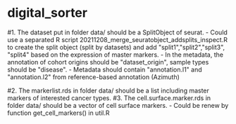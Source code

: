 # digital_sorter
#1. The dataset put in folder data/ should be a SplitObject of seurat.
    - Could use a separated R script 20211208_merge_seuratobject_addsplits_inspect.R to create the split object (split by datasets) 
      and add "split1","split2","split3", "split4" based on the expression of master markers.
    - In the metadata, the annotation of cohort origins should be "dataset_origin",
                       sample types should be "disease".
    - Metadata should contain "annotation.l1" and "annotation.l2" from reference-based annotation (Azimuth)                
   
#2. The markerlist.rds in folder data/ should be a list including master markers of interested cancer types.
#3. The cell.surface.marker.rds in folder data/ should be a vector of cell surface markers.
    - Could be renew by function get_cell_markers() in util.R

